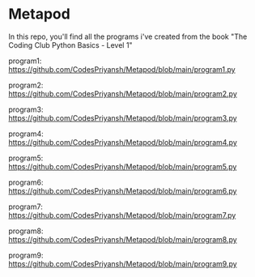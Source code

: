 # Metapod
In this repo, you'll find all the programs i've created from the book "The Coding Club Python Basics - Level 1" 

program1: https://github.com/CodesPriyansh/Metapod/blob/main/program1.py

program2: https://github.com/CodesPriyansh/Metapod/blob/main/program2.py

program3: https://github.com/CodesPriyansh/Metapod/blob/main/program3.py

program4: https://github.com/CodesPriyansh/Metapod/blob/main/program4.py

program5: https://github.com/CodesPriyansh/Metapod/blob/main/program5.py

program6: https://github.com/CodesPriyansh/Metapod/blob/main/program6.py

program7: https://github.com/CodesPriyansh/Metapod/blob/main/program7.py

program8: https://github.com/CodesPriyansh/Metapod/blob/main/program8.py

program9: https://github.com/CodesPriyansh/Metapod/blob/main/program9.py
